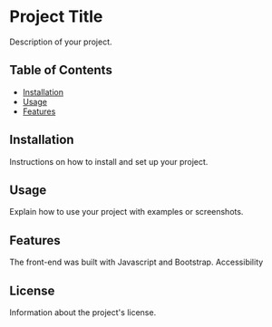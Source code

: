 # Project Title

Description of your project.

## Table of Contents

- [Installation](#installation)
- [Usage](#usage)
- [Features](#features)


## Installation

Instructions on how to install and set up your project.

## Usage

Explain how to use your project with examples or screenshots.

## Features

The front-end was built with Javascript and Bootstrap. 
Accessibility



## License

Information about the project's license.
